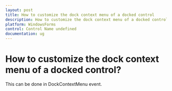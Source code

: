 ```yaml
---
layout: post
title: How to customize the dock context menu of a docked control
description: How to customize the dock context menu of a docked control
platform: WindowsForms
control: Control Name undefined
documentation: ug
---
```


# How to customize the dock context menu of a docked control?

This can be done in DockContextMenu event.



